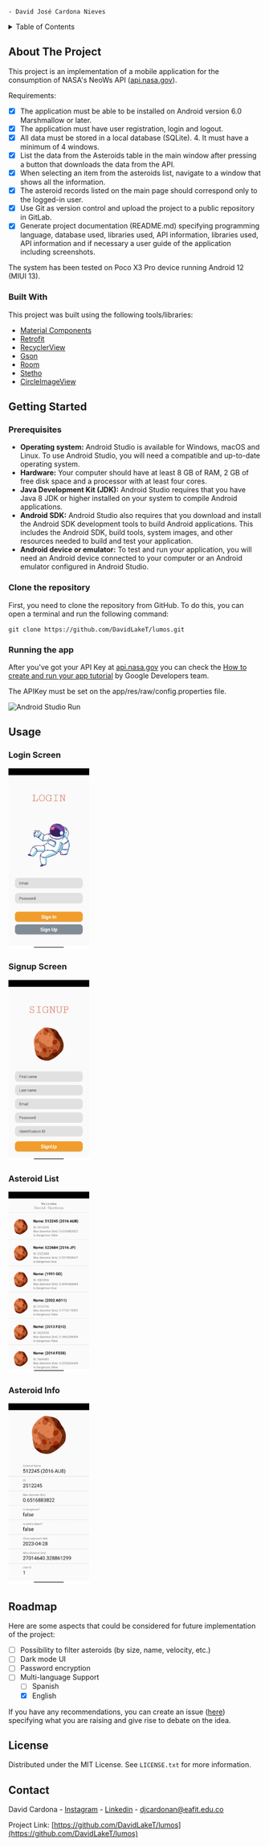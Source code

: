 ```
- David José Cardona Nieves
```

<!-- TABLE OF CONTENTS -->
<details>
  <summary>Table of Contents</summary>
  <ol>
    <li>
      <a href="#about-the-project">About The Project</a>
      <ul>
        <li><a href="#built-with">Built With</a></li>
      </ul>
    </li>
    <li>
      <a href="#getting-started">Getting Started</a>
      <ul>
        <li><a href="#prerequisites">Prerequisites</a></li>
        <li><a href="#clone-the-repository">Clone the repository</a></li>
        <li><a href="#running-the-app">Running the app</a></li>
      </ul>
    </li>
    <li><a href="#usage">Usage</a></li>
    <li><a href="#roadmap">Roadmap</a></li>
    <li><a href="#license">License</a></li>
    <li><a href="#contact">Contact</a></li>
  </ol>
</details>



<!-- ABOUT THE PROJECT -->
## About The Project

This project is an implementation of a mobile application for the consumption of NASA's NeoWs API ([api.nasa.gov](https://api.nasa.gov/)).

Requirements:
* [x] The application must be able to be installed on Android version 6.0 Marshmallow or later.
* [x] The application must have user registration, login and logout.
* [x] All data must be stored in a local database (SQLite). 4. It must have a minimum of 4 windows.
* [x] List the data from the Asteroids table in the main window after pressing a button that downloads the data from the API.
* [x] When selecting an item from the asteroids list, navigate to a window that shows all the information.
* [x] The asteroid records listed on the main page should correspond only to the logged-in user.
* [x] Use Git as version control and upload the project to a public repository in GitLab.
* [x] Generate project documentation (README.md) specifying programming language, database used, libraries used, API information, libraries used, API information and if necessary a user guide of the application including screenshots.

The system has been tested on Poco X3 Pro device running Android 12 (MIUI 13).

### Built With

This project was built using the following tools/libraries:

* [Material Components](https://github.com/material-components/material-components-android/releases/tag/1.8.0)
* [Retrofit](https://github.com/square/retrofit/releases/tag/2.9.0)
* [RecyclerView](https://developer.android.com/jetpack/androidx/releases/recyclerview?hl=es-419#1.3.0)
* [Gson](https://github.com/google/gson/releases/tag/gson-parent-2.9.0)
* [Room](https://developer.android.com/jetpack/androidx/releases/room?hl=es-419#2.5.1)
* [Stetho](https://github.com/facebookarchive/stetho/releases/tag/v1.5.1)
* [CircleImageView](https://github.com/hdodenhof/CircleImageView/releases/tag/v3.1.0)

<!-- GETTING STARTED -->
## Getting Started

### Prerequisites

* **Operating system:** Android Studio is available for Windows, macOS and Linux. To use Android Studio, you will need a compatible and up-to-date operating system.
* **Hardware:** Your computer should have at least 8 GB of RAM, 2 GB of free disk space and a processor with at least four cores.
* **Java Development Kit (JDK):** Android Studio requires that you have Java 8 JDK or higher installed on your system to compile Android applications.
* **Android SDK:** Android Studio also requires that you download and install the Android SDK development tools to build Android applications. This includes the Android SDK, build tools, system images, and other resources needed to build and test your application.
* **Android device or emulator:** To test and run your application, you will need an Android device connected to your computer or an Android emulator configured in Android Studio.

### Clone the repository

First, you need to clone the repository from GitHub. To do this, you can open a terminal and run the following command:

```
git clone https://github.com/DavidLakeT/lumos.git
```

### Running the app

After you've got your API Key at [api.nasa.gov](https://api.nasa.gov/) you can check the [How to create and run your app tutorial](https://developer.android.com/studio/run?hl=es-419) by Google Developers team.

The APIKey must be set on the app/res/raw/config.properties file.

![Android Studio Run](https://user-images.githubusercontent.com/51886804/235525446-ef5de2e5-3cf5-46ae-ac22-bff3bf163082.png)

<!-- USAGE EXAMPLES -->
## Usage

### Login Screen

<img src="Assets/AppLogin.jpg" alt="Lomus App Login Screen" style="width:32%;">

### Signup Screen

<img src="Assets/AppSignup.jpg" alt="Lomus App Signup Screen" style="width:32%;">

### Asteroid List

<img src="Assets/AppAsteroidList.jpg" alt="Lomus App Asteroid List Screen" style="width:32%;">

### Asteroid Info

<img src="Assets/AppAsteroidInfo.jpg" alt="Lomus App Asteroid Info Screen" style="width:32%;">

<!-- ROADMAP -->
## Roadmap

Here are some aspects that could be considered for future implementation of the project:

- [ ] Possibility to filter asteroids (by size, name, velocity, etc.)
- [ ] Dark mode UI
- [ ] Password encryption
- [ ] Multi-language Support
    - [ ] Spanish
    - [x] English

If you have any recommendations, you can create an issue ([here](https://github.com/DavidLakeT/lumos/issues)) specifying what you are raising and give rise to debate on the idea.

<!-- LICENSE -->
## License

Distributed under the MIT License. See `LICENSE.txt` for more information.

<!-- CONTACT -->
## Contact

David Cardona - [Instagram](https://www.instagram.com/whatdavedoes/) - [Linkedin](https://www.linkedin.com/in/davidlaket/) - djcardonan@eafit.edu.co

Project Link: [https://github.com/DavidLakeT/lumos](https://github.com/DavidLakeT/lumos)
